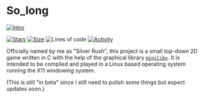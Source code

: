 # So_long

[![Intro](https://img.shields.io/badge/Cursus-So_long-success?style=for-the-badge&logo=42)](https://github.com/Pac4games/So_long)
 
 [![Stars](https://img.shields.io/github/stars/Pac4games/So_long?color=ffff00&label=Stars&logo=Stars&style=?style=flat)](https://github.com/Pac4games/So_long)
 [![Size](https://img.shields.io/github/repo-size/Pac4games/So_long?color=blue&label=Size&logo=Size&style=?style=flat)](https://github.com/Pac4games/So_long)
 ![Lines of code](https://img.shields.io/tokei/lines/github/Pac4games/So_long?color=blueviolet)
 [![Activity](https://img.shields.io/github/last-commit/Pac4games/42_so_long?color=red&label=Last%20Commit&style=flat)](https://github.com/Pac4games/42_so_long)
 
Officially named by me as "Silver Rush", this project is a small top-down 2D game written in C with the help of the graphical library [`minilibx`](https://github.com/42Paris/minilibx-linux).
It is intended to be compiled and played in a Linux based operating system running the X11 windowing system.

(This is still "in beta" since I still need to polish some things but expect updates soon.)
